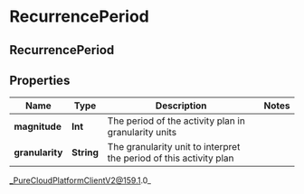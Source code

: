 # RecurrencePeriod

## RecurrencePeriod

## Properties

|Name | Type | Description | Notes|
|------------ | ------------- | ------------- | -------------|
| **magnitude** | **Int** | The period of the activity plan in granularity units | |
| **granularity** | **String** | The granularity unit to interpret the period of this activity plan | |



_PureCloudPlatformClientV2@159.1.0_

